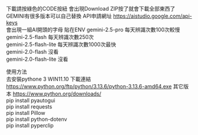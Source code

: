 下載請按綠色的CODE按紐 會出現Download ZIP按了就會下載全部東西了
GEMINI有很多版本可以自己替換 
API申請網址  https://aistudio.google.com/api-keys  
會出現一組AI開頭的字母 貼在ENV
gemini-2.5-pro          每天辨識次數100次較慢  
gemini-2.5-flash        每天辨識次數250次  
gemini-2.5-flash-lite   每天辨識次數1000次最快  
gemini-2.0-flash        沒看  
gemini-2.0-flash-lite   沒看  
    
    
使用方法          
去安裝pythone 3 WIN11.10 下載連結 https://www.python.org/ftp/python/3.13.6/python-3.13.6-amd64.exe 其它版本 https://www.python.org/downloads/  
pip install pyautogui  
pip install requests  
pip install Pillow  
pip install python-dotenv  
pip install pyperclip  
